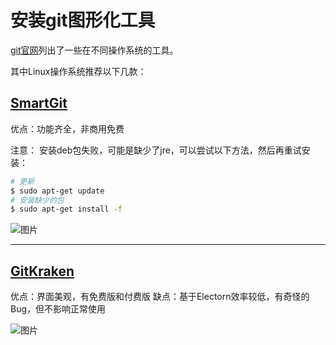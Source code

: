# 安装git图形化工具

[git官网](https://git-scm.com/downloads/guis)列出了一些在不同操作系统的工具。

其中Linux操作系统推荐以下几款：

## [SmartGit](https://www.syntevo.com/smartgit/)

优点：功能齐全，非商用免费

注意：
安装deb包失败，可能是缺少了jre，可以尝试以下方法，然后再重试安装：

```bash
# 更新
$ sudo apt-get update
# 安装缺少的包
$ sudo apt-get install -f
```

![图片](https://www.syntevo.com/smartgit/img/galery/git-project-s.png)

---

## [GitKraken](https://www.gitkraken.com/download)

优点：界面美观，有免费版和付费版
缺点：基于Electorn效率较低，有奇怪的Bug，但不影响正常使用

![图片](https://git-scm.com/images/guis/git-kraken@2x.png)